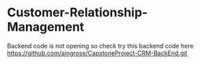 ﻿# Customer-Relationship-Management
Backend code is not opening so check try this backend code here https://github.com/aingrose/CapstoneProject-CRM-BackEnd.git
